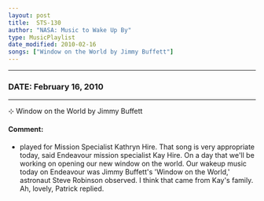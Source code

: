 ```yaml
---
layout: post
title:  STS-130
author: "NASA: Music to Wake Up By"
type: MusicPlaylist
date_modified: 2010-02-16
songs: ["Window on the World by Jimmy Buffett"]
---
```


----
### DATE: February 16, 2010
----
⊹ Window on the World by Jimmy Buffett

#### Comment:
* played for Mission Specialist Kathryn Hire. That song is very appropriate today, said Endeavour mission specialist Kay Hire. On a day that we'll be working on opening our new window on the world. Our wakeup music today on Endeavour was Jimmy Buffett's 'Window on the World,' astronaut Steve Robinson observed. I think that came from Kay's family. Ah, lovely, Patrick replied.



<br/>
<center>
	<a target="_blank"
	   href="https://twitter.com/intent/tweet?hashtags=Space,NASA,Playlist,NASAWakeupCalls,SpaceProgram&text={{ page.author}}, '{{ page.songs.first }}' {{ page.title }}, {{ page.date | date: '%B %d, %Y' }}. {{ site.url }}{{ page.url }}&via=nasawakeupcalls"><i class="fab fa-twitter" alt="Tweet this page" style="font-size: 1.3em;"></i></a>
	&nbsp; 	<i class="fas fa-user-astronaut" style="font-size: 1.5em;"></i> &nbsp;
    <a id="custom_amazon_link"
       type="amzn" search="#"
       category="popular music">
    <i class="fab fa-amazon" style="font-size: 1.3em;"></i></a>
</center>

<!-- Randomly resolve an individual entry from a song array -->
<script src="/assets/javascript/seedrandom.min.js"></script>
<script>
  var wake_me_up = ["Window on the World by Jimmy Buffett"];
  var prng = new Math.seedrandom();
  function randomSong() {
    song = wake_me_up[Math.floor(Math.random() * wake_me_up.length)];
    var amazon_link = document.getElementById("custom_amazon_link");
    amazon_link.setAttribute("search", song);
  }
  window.onload = randomSong();
</script>
